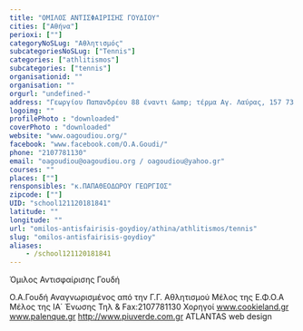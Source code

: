 ```yaml
---
title: "ΟΜΙΛΟΣ ΑΝΤΙΣΦΑΙΡΙΣΗΣ ΓΟΥΔΙΟΥ"
cities: ["Αθήνα"]
perioxi: [""]
categoryNoSLug: "Αθλητισμός"
subcategoriesNoSLug: ["Tennis"]
categories: ["athlitismos"]
subcategories: ["tennis"]
organisationid: ""
organisation: ""
orgurl: "undefined-"
address: "Γεωργίου Παπανδρέου 88 έναντι &amp; τέρμα Αγ. Λαύρας, 157 73 Goudi, Attiki, Greece"
logoimg: ""
profilePhoto : "downloaded"
coverPhoto : "downloaded"
website: "www.oagoudiou.org/"
facebook: "www.facebook.com/O.A.Goudi/"
phone: "2107781130"
email: "oagoudiou@oagoudiou.org / oagoudiou@yahoo.gr"
courses: ""
places: [""]
rensponsibles: "κ.ΠΑΠΑΘΕΟΔΩΡΟΥ ΓΕΩΡΓΙΟΣ"
zipcode: [""]
UID: "school121120181841"
latitude: ""
longitude: ""
url: "omilos-antisfairisis-goydioy/athina/athlitismos/tennis"
slug: "omilos-antisfairisis-goydioy"
aliases:
    - /school121120181841
---
```



Όμιλος Αντισφαίρισης Γουδή

Ο.Α.Γουδή Αναγνωρισμένος από την Γ.Γ. Αθλητισμού Μέλος της Ε.Φ.Ο.Α Μέλος της ΙΑ΄ Ένωσης Τηλ &amp; Fax:2107781130 Χορηγοί www.cookieland.gr www.palenque.gr http://www.piuverde.com.gr ATLANTAS web design